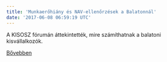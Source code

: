 ```yaml
---
title: 'Munkaerőhiány és NAV-ellenőrzések a Balatonnál'
date: '2017-06-08 06:59:19 UTC'
---
```


A KISOSZ fórumán áttekintették, mire számíthatnak a balatoni kisvállalkozók.


[Bővebben](http://ift.tt/2r8DjLs)
